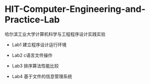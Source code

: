 # HIT-Computer-Engineering-and-Practice-Lab
哈尔滨工业大学计算机科学与工程程序设计实践实验

- Lab1 建立程序设计运行环境

- Lab2 c语言文件操作

- Lab3 排序算法性能比较

- Lab4 基于文件的信息管理系统

